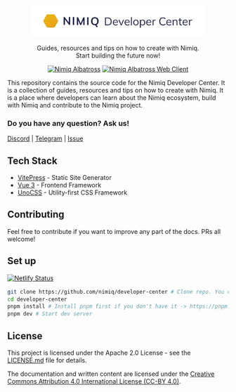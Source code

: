 <p align="center">
  <a href="https://github.com/nimiq/nimiq-developer-center">
    <img src="public/nimiq-dev-center-banner.png" alt="Nimiq Developer Center Logo" width="400" />
  </a>

<p align="center">
Guides, resources and tips on how to create with Nimiq.<br >Start building the future now!
<p>

<p align="center">
  <a href="https://nimiq.com/developers/learn/" target="__blank"><img src="https://img.shields.io/badge/Learn%20about-Albatross%20Protocol-blue?style=flat&colorA=1F2348&colorB=ffffff" alt="Nimiq Albatross"></a>
  <a href="https://nimiq.com/developers/build/web-client/" target="__blank"><img src="https://img.shields.io/badge/Build%20with-the%20Web%20Client-blue?style=flat&colorA=1F2348&colorB=ffffff" alt="Nimiq Albatross Web Client"></a>
</p>

This repository contains the source code for the Nimiq Developer Center. It is a collection of guides, resources and tips on how to create with Nimiq. It is a place where developers can learn about the Nimiq ecosystem, build with Nimiq and contribute to the Nimiq project.

### Do you have any question? Ask us!

[Discord](https://discord.gg/cMHemg8) | [Telegram](https://t.me/joinchat/AAAAAEJW-ozFwo7Er9jpHw) | [Issue](/issues/new)

## Tech Stack

- [VitePress](https://vitepress.vuejs.org/) - Static Site Generator
- [Vue 3](https://v3.vuejs.org/) - Frontend Framework
- [UnoCSS](https://unocss.com/) - Utility-first CSS Framework

## Contributing

Feel free to contribute if you want to improve any part of the docs. PRs all welcome!

## Set up

[![Netlify Status](https://api.netlify.com/api/v1/badges/fb410bb8-181e-4aa9-8343-9d636c728c2c/deploy-status)](https://app.netlify.com/sites/developer-center/deploys)

```bash
git clone https://github.com/nimiq/developer-center # Clone repo. You can also fork it and clone from your fork
cd developer-center
pnpm install # Install pnpm first if you don't have it -> https://pnpm.io/installation
pnpm dev # Start dev server
```

## License

This project is licensed under the Apache 2.0 License - see the [LICENSE.md](./LICENSE.md) file for details.

The documentation and written content are licensed under the [Creative Commons Attribution 4.0 International License (CC-BY 4.0)](https://creativecommons.org/licenses/by/4.0/).
